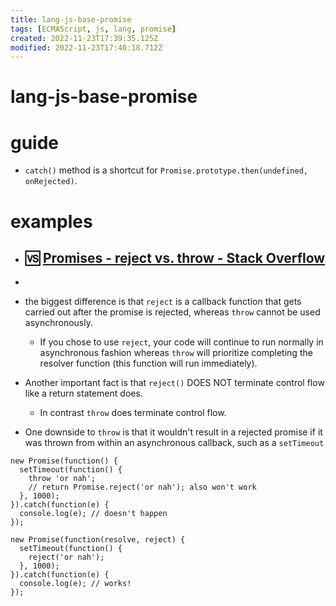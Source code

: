 ```yaml
---
title: lang-js-base-promise
tags: [ECMAScript, js, lang, promise]
created: 2022-11-23T17:39:35.125Z
modified: 2022-11-23T17:40:18.712Z
---
```


# lang-js-base-promise

# guide

- `catch()` method is a shortcut for `Promise.prototype.then(undefined, onRejected)`.
# examples
- ## 🆚️ [Promises - reject vs. throw - Stack Overflow](https://stackoverflow.com/questions/33445415/javascript-promises-reject-vs-throw)
- 
- the biggest difference is that `reject` is a callback function that gets carried out after the promise is rejected, whereas `throw` cannot be used asynchronously. 
  - If you chose to use `reject`, your code will continue to run normally in asynchronous fashion whereas `throw` will prioritize completing the resolver function (this function will run immediately).
- Another important fact is that `reject()` DOES NOT terminate control flow like a return statement does. 
  - In contrast `throw` does terminate control flow.

- One downside to `throw` is that it wouldn't result in a rejected promise if it was thrown from within an asynchronous callback, such as a `setTimeout`

```JS
new Promise(function() {
  setTimeout(function() {
    throw 'or nah';
    // return Promise.reject('or nah'); also won't work
  }, 1000);
}).catch(function(e) {
  console.log(e); // doesn't happen
});

new Promise(function(resolve, reject) {
  setTimeout(function() {
    reject('or nah');
  }, 1000);
}).catch(function(e) {
  console.log(e); // works!
});
```
